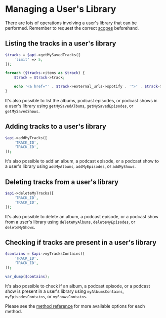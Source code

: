 # Managing a User's Library

There are lots of operations involving a user's library that can be performed. Remember to request the correct [scopes](working-with-scopes.md) beforehand.

## Listing the tracks in a user's library

```php
$tracks = $api->getMySavedTracks([
    'limit' => 5,
]);

foreach ($tracks->items as $track) {
    $track = $track->track;

    echo '<a href="' . $track->external_urls->spotify . '">' . $track->name . '</a> <br>';
}
```

It's also possible to list the albums, podcast episodes, or podcast shows in a user's library using `getMySavedAlbums`, `getMySavedEpisodes`, or `getMySavedShows`.

## Adding tracks to a user's library

```php
$api->addMyTracks([
    'TRACK_ID',
    'TRACK_ID',
]);
```

It's also possible to add an album, a podcast episode, or a podcast show to a user's library using `addMyAlbums`, `addMyEpisodes`, or `addMyShows`.

## Deleting tracks from a user's library

```php
$api->deleteMyTracks([
    'TRACK_ID',
    'TRACK_ID',
]);
```

It's also possible to delete an album, a podcast episode, or a podcast show from a user's library using `deleteMyAlbums`, `deleteMyEpisodes`, or `deleteMyShows`.

## Checking if tracks are present in a user's library

```php
$contains = $api->myTracksContains([
    'TRACK_ID',
    'TRACK_ID',
]);

var_dump($contains);
```

It's also possible to check if an album, a podcast episode, or a podcast show is present in a user's library using `myAlbumsContains`, `myEpisodesContains`, or `myShowsContains`.

Please see the [method reference](/docs/method-reference/SpotifyWebAPI.md) for more available options for each method.
